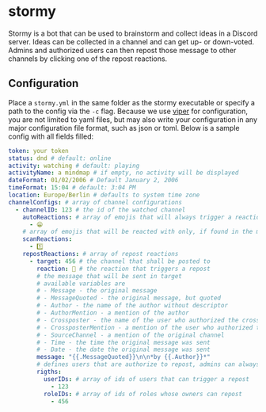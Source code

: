 # stormy
Stormy is a bot that can be used to brainstorm and collect ideas in a Discord server.
Ideas can be collected in a channel and can get up- or down-voted.
Admins and authorized users can then repost those message to other channels by clicking one of the repost reactions.

## Configuration
Place a `stormy.yml` in the same folder as the stormy executable or specify a path to the config via the `-c` flag.
Because we use [viper](https://github.com/spf13/viper) for configuration, you are not limited to yaml files, but may also write your configuration
in any major configuration file format, such as json or toml.
Below is a sample config with all fields filled:

```yml
token: your token
status: dnd # default: online
activity: watching # default: playing
activityName: a mindmap # if empty, no activity will be displayed
dateFormat: 01/02/2006 # Default January 2, 2006
timeFormat: 15:04 # default: 3:04 PM
location: Europe/Berlin # defaults to system time zone
channelConfigs: # array of channel configurations
  - channelID: 123 # the id of the watched channel
    autoReactions: # array of emojis that will always trigger a reaction
      - 😁
    # array of emojis that will be reacted with only, if found in the message
    scanReactions:
      - 1️⃣
    repostReactions: # array of repost reactions
      - target: 456 # the channel that shall be posted to
        reaction: 🍇 # the reaction that triggers a repost
        # the message that will be sent in target
        # available variables are
        # - Message - the original message
        # - MessageQuoted - the original message, but quoted
        # - Author - the name of the author without descriptor
        # - AuthorMention - a mention of the author
        # - Crossposter - the name of the user who authorized the crosspost
        # - CrossposterMention - a mention of the user who authorized the crosspost
        # - SourceChannel - a mention of the original channel
        # - Time - the time the original message was sent
        # - Date - the date the original message was sent
        message: "{{.MessageQuoted}}\n\n*by {{.Author}}*"
        # defines users that are authorize to repost, admins can always repost
        rigths:
          userIDs: # array of ids of users that can trigger a repost
            - 123
          roleIDs: # array of ids of roles whose owners can repost
            - 456
```

